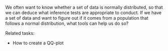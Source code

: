 
We often want to know whether a set of data is normally distributed,
so that we can deduce what inference tests are appropriate to conduct.
If we have a set of data and want to figure out if it comes from a population
that follows a normal distribution, what tools can help us do so?

Related tasks:

 * How to create a QQ-plot
